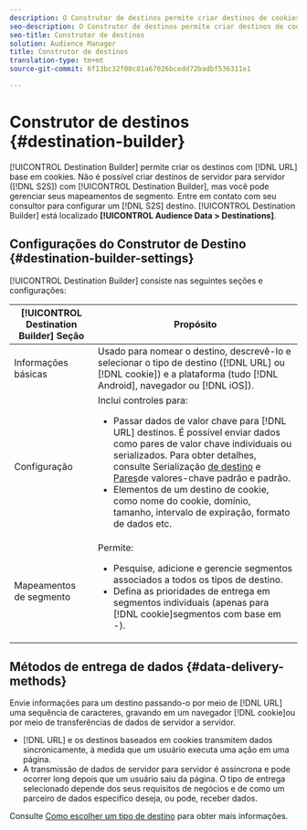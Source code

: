 ```yaml
---
description: O Construtor de destinos permite criar destinos de cookies com base em cookies ou DNL. Não é possível criar destinos de servidor para servidor (S 2 S) com o Construtor de destinos, mas você pode gerenciar seus mapeamentos de segmento. Entre em contato com seu consultor para configurar um destino S 2 S. Construtor de destinos está localizado em Dados de público-alvo > Destinos.
seo-description: O Construtor de destinos permite criar destinos de cookies com base em cookies ou DNL. Não é possível criar destinos de servidor para servidor (S 2 S) com o Construtor de destinos, mas você pode gerenciar seus mapeamentos de segmento. Entre em contato com seu consultor para configurar um destino S 2 S. Construtor de destinos está localizado em Dados de público-alvo > Destinos.
seo-title: Construtor de destinos
solution: Audience Manager
title: Construtor de destinos
translation-type: tm+mt
source-git-commit: 6f13bc32f00c81a67026bcedd72badbf536311e1

---
```



# Construtor de destinos {#destination-builder}

[!UICONTROL Destination Builder] permite criar os destinos com [!DNL URL] base em cookies. Não é possível criar destinos de servidor para servidor ([!DNL S2S]) com [!UICONTROL Destination Builder], mas você pode gerenciar seus mapeamentos de segmento. Entre em contato com seu consultor para configurar um [!DNL S2S] destino. [!UICONTROL Destination Builder] está localizado **[!UICONTROL Audience Data > Destinations]**.

## Configurações do Construtor de Destino {#destination-builder-settings}

<!-- destination-builder.xml -->

[!UICONTROL Destination Builder] consiste nas seguintes seções e configurações:

| [!UICONTROL Destination Builder] Seção | Propósito |
|--- |--- |
| Informações básicas | Usado para nomear o destino, descrevê-lo e selecionar o tipo de destino ([!DNL URL] ou [!DNL cookie]) e a plataforma (tudo [!DNL Android], navegador ou [!DNL iOS]). |
| Configuração | Inclui controles para: <br/><ul><li>Passar dados de valor chave para [!DNL URL] destinos. É possível enviar dados como pares de valor chave individuais ou serializados. Para obter detalhes, consulte Serialização [de destino](../../features/destinations/key-value-pairs.md#destination-serialized) e [Pares](../../features/destinations/key-value-pairs.md)de valores-chave padrão e padrão. </li><li>Elementos de um destino de cookie, como nome do cookie, domínio, tamanho, intervalo de expiração, formato de dados etc.</li></ul> |
| Mapeamentos de segmento | Permite: <br/><ul><li>Pesquise, adicione e gerencie segmentos associados a todos os tipos de destino. </li><li>Defina as prioridades de entrega em segmentos individuais (apenas para [!DNL cookie]segmentos com base em -).</li></ul> |

## Métodos de entrega de dados {#data-delivery-methods}

Envie informações para um destino passando-o por meio de [!DNL URL] uma sequência de caracteres, gravando em um navegador [!DNL cookie]ou por meio de transferências de dados de servidor a servidor.

* [!DNL URL] e os destinos baseados em cookies transmitem dados sincronicamente, à medida que um usuário executa uma ação em uma página.
* A transmissão de dados de servidor para servidor é assíncrona e pode ocorrer long depois que um usuário saiu da página. O tipo de entrega selecionado depende dos seus requisitos de negócios e de como um parceiro de dados específico deseja, ou pode, receber dados.

Consulte [Como escolher um tipo de destino](../../features/destinations/destinations.md) para obter mais informações.